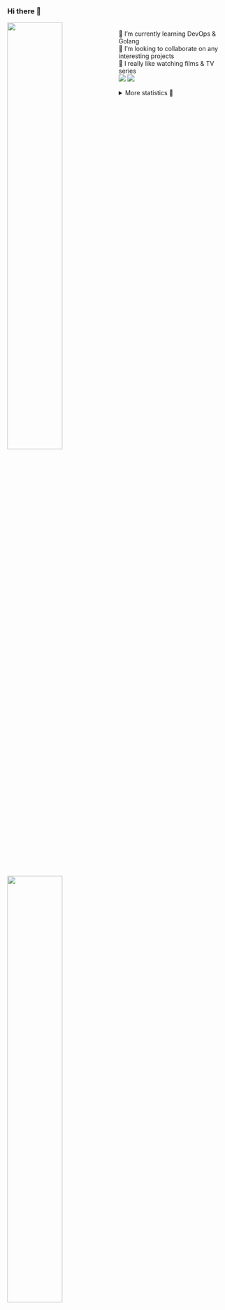 ### Hi there 👋


[<img align="left" width="50%" src="https://github-readme-stats.vercel.app/api?username=rufusnufus&hide=issues&show_icons=true&count_private=true&theme=transparent&title_color=FF6F40&text_color=FBF9F8&icon_color=F48242&hide_border=true&hide_title=true#gh-dark-mode-only">](https://metrics.lecoq.io/rufusnufus#gh-dark-mode-only)
[<img align="left" width="50%" src="https://github-readme-stats.vercel.app/api?username=rufusnufus&hide=issues&show_icons=true&count_private=true&theme=transparent&title_color=FF6533&text_color=4D4644&icon_color=FF8038&hide_border=true&hide_title=true#gh-light-mode-only">](https://metrics.lecoq.io/rufusnufus#gh-light-mode-only)

<p>
  <br>
  🌱 I’m currently learning DevOps & Golang</br>
  👯 I’m looking to collaborate on any interesting projects</br>
  🎥 I really like watching films & TV series</br>
  <a href="https://linkedin.com/in/rufusnufus"><img src="https://img.shields.io/badge/linkedin-0077B5.svg?style=for-the-badge&logo=linkedin&logoColor=white"/></a>
  <a href="https://t.me/rufusnufus"><img src="https://img.shields.io/badge/-telegram-black?style=for-the-badge&color=blue&logo=telegram"/></a>
</p>

<p text-align="left">
<details>
  <summary>More statistics 👀</summary><br/>

<!--START_SECTION:waka-->
![Code Time](http://img.shields.io/badge/Code%20Time-657%20hrs%2041%20mins-blue)

![Profile Views](http://img.shields.io/badge/Profile%20Views-0-blue)

**I'm an Early 🐤** 

```text
🌞 Morning                12028 commits       ██████░░░░░░░░░░░░░░░░░░░   23.00 % 
🌆 Daytime                29928 commits       ██████████████░░░░░░░░░░░   57.23 % 
🌃 Evening                9245 commits        ████░░░░░░░░░░░░░░░░░░░░░   17.68 % 
🌙 Night                  1093 commits        █░░░░░░░░░░░░░░░░░░░░░░░░   02.09 % 
```
📅 **I'm Most Productive on Monday** 

```text
Monday                   11286 commits       █████░░░░░░░░░░░░░░░░░░░░   21.58 % 
Tuesday                  9638 commits        █████░░░░░░░░░░░░░░░░░░░░   18.43 % 
Wednesday                10970 commits       █████░░░░░░░░░░░░░░░░░░░░   20.98 % 
Thursday                 10023 commits       █████░░░░░░░░░░░░░░░░░░░░   19.17 % 
Friday                   9072 commits        ████░░░░░░░░░░░░░░░░░░░░░   17.35 % 
Saturday                 819 commits         ░░░░░░░░░░░░░░░░░░░░░░░░░   01.57 % 
Sunday                   486 commits         ░░░░░░░░░░░░░░░░░░░░░░░░░   00.93 % 
```


📊 **This Week I Spent My Time On** 

```text
💬 Programming Languages: 
Other                    3 hrs 16 mins       █████████░░░░░░░░░░░░░░░░   37.27 % 
YAML                     2 hrs 2 mins        ██████░░░░░░░░░░░░░░░░░░░   23.14 % 
Go                       1 hr 43 mins        █████░░░░░░░░░░░░░░░░░░░░   19.62 % 
HCL                      1 hr 35 mins        █████░░░░░░░░░░░░░░░░░░░░   18.17 % 
Markdown                 8 mins              ░░░░░░░░░░░░░░░░░░░░░░░░░   01.68 % 

🔥 Editors: 
VS Code                  6 hrs 10 mins       ██████████████████░░░░░░░   70.35 % 
iTerm2                   2 hrs 36 mins       ███████░░░░░░░░░░░░░░░░░░   29.65 % 
```

**I Mostly Code in Java** 

```text
Go                       37 repos            █████░░░░░░░░░░░░░░░░░░░░   21.51 % 
Python                   15 repos            ██░░░░░░░░░░░░░░░░░░░░░░░   08.72 % 
Smarty                   11 repos            ██░░░░░░░░░░░░░░░░░░░░░░░   06.40 % 
Kotlin                   8 repos             █░░░░░░░░░░░░░░░░░░░░░░░░   04.65 % 
HCL                      7 repos             █░░░░░░░░░░░░░░░░░░░░░░░░   04.07 % 
```




 Last Updated on 02/02/2024 01:06:13 UTC
<!--END_SECTION:waka-->

</details>
</p>

